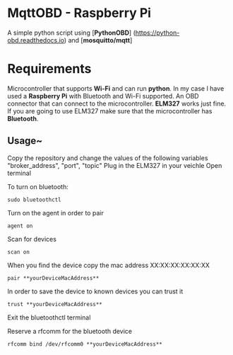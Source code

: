 # MqttOBD - Raspberry Pi
 A simple python script using [**PythonOBD**] (https://python-obd.readthedocs.io) and [**mosquitto/mqtt**]
# Requirements
 Microcontroller that supports **Wi-Fi** and can run **python**. In my case I have used a **Raspberry Pi** with Bluetooth and Wi-Fi supported.
 An OBD connector that can connect to the microcontroller. **ELM327** works just fine. If you are going to use ELM327 make sure that the microcontroller has **Bluetooth**.
## Usage~
 Copy the repository and change the values of the following variables "broker_address", "port", "topic"
Plug in the ELM327 in your veichle
Open terminal 

To turn on bluetooth:
```
sudo bluetoothctl
```
Turn on the agent in order to pair
```
agent on
```
Scan for devices
```
scan on
```
When you find the device copy the mac address XX:XX:XX:XX:XX:XX
```
pair **yourDeviceMacAddress**
```
In order to save the device to known devices you can trust it
```
trust **yourDeviceMacAddress**
```
Exit the bluetoothctl terminal 

Reserve a rfcomm for the bluetooth device
```
rfcomm bind /dev/rfcomm0 **yourDeviceMacAddress**
```



